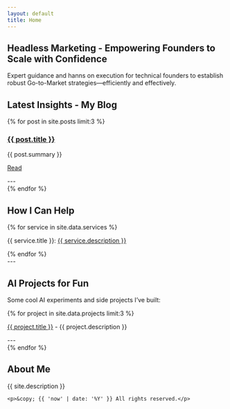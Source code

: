 ```yaml
---
layout: default
title: Home
---
```


<div class="max-w-4xl mx-auto p-6 space-y-8">
  <!-- Hero Section -->
  <section class="text-center space-y-4">
    <h1 class="text-4xl font-bold">Headless Marketing - Empowering Founders to Scale with Confidence</h1>
    <p class="text-lg text-gray-600">Expert guidance and hanns on execution for technical founders to establish robust Go-to-Market strategies—efficiently and effectively.</p>
  </section>

<!-- Pain Points -->
<!--
<section class="space-y-4">
    <h2 class="text-2xl font-semibold">Common Founder Challenges</h2>
    <div class="grid grid-cols-1 md:grid-cols-2 gap-4">
        {% for pain in site.data.pain_points %}
        <div class="card flex items-center space-x-3 p-4 border rounded-lg shadow-sm">
            <span class="text-2xl">{{ pain.icon }}</span>
            <p>{{ pain.text }}</p>
        </div>
        {% endfor %}
    </div>
</section>
-->

  <!-- Blog Section -->
  <section class="space-y-4">
    <h2 class="text-2xl font-semibold">Latest Insights - My Blog</h2>
    <div class="grid grid-cols-1 md:grid-cols-3 gap-4">
      {% for post in site.posts limit:3 %}
      <div class="card p-4 border rounded-lg shadow-sm">
        <h3 class="text-lg font-semibold"><a href="{{ post.url }}">{{ post.title }}</a></h3>
        <p>{{ post.summary }}</p>
        <p><a href="{{ post.url }}">Read</a></p>
        ---
      </div>
      {% endfor %}
    </div>
  </section>

  <!-- Services Section -->
  <section class="space-y-4">
    <h2 class="text-2xl font-semibold">How I Can Help</h2>
    <div class="grid grid-cols-1 md:grid-cols-3 gap-4">
      {% for service in site.data.services %}
      <div class="card p-4 border rounded-lg shadow-sm">
        <p class="text-lg font-semibold"> {{ service.title }}: <a href="{{ service.link }} " target="_blank" class="text-blue-500 underline">{{ service.description }}</a>  </p>
        </div>
      {% endfor %}
    </div>
  </section>
---

  <!-- Tools Section -->

<!--
  <section class="space-y-4">
    <h2 class="text-2xl font-semibold">Marketing Tools</h2>
    <div class="grid grid-cols-1 md:grid-cols-3 gap-4">
      {% for tool in site.data.tools %}
      <div class="card p-4 border rounded-lg shadow-sm">
        <p class="text-lg font-semibold"> {{ tool.title }}: <a href="{{ tool.link }}" class="text-blue-500 underline">{{ tool.description }}</a>  </p>
      </div>
      {% endfor %}
    </div>
  </section> 
-->

  <!-- AI Fun Projects -->
  <section class="space-y-4">
    <h2 class="text-2xl font-semibold">AI Projects for Fun</h2>
    <p>Some cool AI experiments and side projects I’ve built:</p>
    <div class="grid grid-cols-1 md:grid-cols-3 gap-4">
      {% for project in site.data.projects limit:3 %}
      <div class="card p-4 border rounded-lg shadow-sm">
        <P class="text-lg font-semibold"><a href="{{ project.url }} " target="_blank">{{ project.title }}</a> - {{ project.description }}</p>
        ---
      </div>
      {% endfor %}
    </div>
  </section>

  <!-- About Me Section -->
  <section class="space-y-4">
    <section class="space-y-4">
        <h2 class="text-2xl font-semibold">About Me</h2>
        <p>{{ site.description }}</p>
    </section>
  </section>


    <p>&copy; {{ 'now' | date: '%Y' }} All rights reserved.</p>
</div>

<!-- PostHog Analytics -->
<script>
    !function(t,e){var o,n,p,r;e.__SV||(window.posthog=e,e._i=[],e.init=function(i,s,a){function g(t,e){var o=e.split(".");2==o.length&&(t=t[o[0]],e=o[1]),t[e]=function(){t.push([e].concat(Array.prototype.slice.call(arguments,0)))}}(p=t.createElement("script")).type="text/javascript",p.crossOrigin="anonymous",p.async=!0,p.src=s.api_host.replace(".i.posthog.com","-assets.i.posthog.com")+"/static/array.js",(r=t.getElementsByTagName("script")[0]).parentNode.insertBefore(p,r);var u=e;for(void 0!==a?u=e[a]=[]:a="posthog",u.people=u.people||[],u.toString=function(t){var e="posthog";return"posthog"!==a&&(e+="."+a),t||(e+=" (stub)"),e},u.people.toString=function(){return u.toString(1)+".people (stub)"},o="init capture register register_once register_for_session unregister unregister_for_session getFeatureFlag getFeatureFlagPayload isFeatureEnabled reloadFeatureFlags updateEarlyAccessFeatureEnrollment getEarlyAccessFeatures on onFeatureFlags onSessionId getSurveys getActiveMatchingSurveys renderSurvey canRenderSurvey identify setPersonProperties group resetGroups setPersonPropertiesForFlags resetPersonPropertiesForFlags setGroupPropertiesForFlags resetGroupPropertiesForFlags reset get_distinct_id getGroups get_session_id get_session_replay_url alias set_config startSessionRecording stopSessionRecording sessionRecordingStarted captureException loadToolbar get_property getSessionProperty createPersonProfile opt_in_capturing opt_out_capturing has_opted_in_capturing has_opted_out_capturing clear_opt_in_out_capturing debug getPageViewId captureTraceFeedback captureTraceMetric".split(" "),n=0;n<o.length;n++)g(u,o[n]);e._i.push([i,s,a])},e.__SV=1)}(document,window.posthog||[]);
    posthog.init('phc_GcBoLEsaW7xx4EDrB2ZIpecfwcmC9rHOwJrt9vbTdvT', {
        api_host: 'https://eu.i.posthog.com',
        person_profiles: 'identified_only', // or 'always' to create profiles for anonymous users as well
    })
</script>
